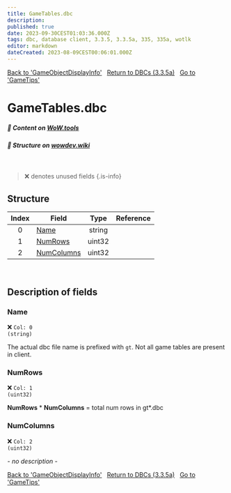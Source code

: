 ```yaml
---
title: GameTables.dbc
description:
published: true
date: 2023-09-30CEST01:03:36.000Z
tags: dbc, database client, 3.3.5, 3.3.5a, 335, 335a, wotlk
editor: markdown
dateCreated: 2023-08-09CEST00:06:01.000Z
---
```

<a href="https://trinitycore.info/files/DBC/335/gameobjectdisplayinfo" class="mt-5 v-btn v-btn--depressed v-btn--flat v-btn--outlined theme--light v-size--default darkblue--text text--lighten-3"><span class="v-btn__content"><i aria-hidden="true" class="v-icon notranslate v-icon--left mdi mdi-arrow-left theme--light"></i><span>Back to 'GameObjectDisplayInfo'</span></span></a>&nbsp;&nbsp;&nbsp;<a href="https://trinitycore.info/files/DBC/335/DBC" class="mt-5 v-btn v-btn--depressed v-btn--flat v-btn--outlined theme--light v-size--default darkblue--text text--lighten-3"><span class="v-btn__content"><i aria-hidden="true" class="v-icon notranslate v-icon--left mdi mdi-home-outline theme--light"></i><span>Return to DBCs (3.3.5a)</span></span></a>&nbsp;&nbsp;&nbsp;<a href="https://trinitycore.info/files/DBC/335/gametips" class="mt-5 v-btn v-btn--depressed v-btn--flat v-btn--outlined theme--light v-size--default darkblue--text text--lighten-3"><span class="v-btn__content"><span>Go to 'GameTips'</span><i aria-hidden="true" class="v-icon notranslate v-icon--right mdi mdi-arrow-right theme--light"></i></span></a>

# GameTables.dbc
##### :open_book: Content on [WoW.tools](https://wow.tools/dbc/?dbc=gametables&build=3.3.5.12340)
##### :pencil: Structure on [wowdev.wiki](https://wowdev.wiki/DB/GameTables)
&nbsp;

> :x: denotes unused fields
{.is-info}


## Structure

| Index | Field | Type | Reference |
| :---: | --- | :---: | --- |
| 0 | [Name](#name-alt) | string |  |
| 1 | [NumRows](#numrows) | uint32 |  |
| 2 | [NumColumns](#numcolumns) | uint32 |  |
&nbsp;
## Description of fields

### Name <!-- {#name-alt} -->
:x: <code>Col: 0 (string)</code>

The actual dbc file name is prefixed with `gt`.
Not all game tables are present in client.
&nbsp;

### NumRows
:x: <code>Col: 1 (uint32)</code>

**NumRows** \* **NumColumns** = total num rows in gt\*.dbc
&nbsp;

### NumColumns
:x: <code>Col: 2 (uint32)</code>

*- no description -*
&nbsp;

<a href="https://trinitycore.info/files/DBC/335/gameobjectdisplayinfo" class="mt-5 v-btn v-btn--depressed v-btn--flat v-btn--outlined theme--light v-size--default darkblue--text text--lighten-3"><span class="v-btn__content"><i aria-hidden="true" class="v-icon notranslate v-icon--left mdi mdi-arrow-left theme--light"></i><span>Back to 'GameObjectDisplayInfo'</span></span></a>&nbsp;&nbsp;&nbsp;<a href="https://trinitycore.info/files/DBC/335/DBC" class="mt-5 v-btn v-btn--depressed v-btn--flat v-btn--outlined theme--light v-size--default darkblue--text text--lighten-3"><span class="v-btn__content"><i aria-hidden="true" class="v-icon notranslate v-icon--left mdi mdi-home-outline theme--light"></i><span>Return to DBCs (3.3.5a)</span></span></a>&nbsp;&nbsp;&nbsp;<a href="https://trinitycore.info/files/DBC/335/gametips" class="mt-5 v-btn v-btn--depressed v-btn--flat v-btn--outlined theme--light v-size--default darkblue--text text--lighten-3"><span class="v-btn__content"><span>Go to 'GameTips'</span><i aria-hidden="true" class="v-icon notranslate v-icon--right mdi mdi-arrow-right theme--light"></i></span></a>
